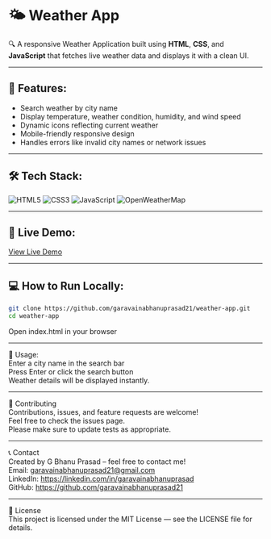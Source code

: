 # 🌤️ Weather App

🔍 A responsive Weather Application built using **HTML**, **CSS**, and **JavaScript** that fetches live weather data and displays it with a clean UI.

---

## 🚀 Features:
- Search weather by city name  
- Display temperature, weather condition, humidity, and wind speed  
- Dynamic icons reflecting current weather  
- Mobile-friendly responsive design  
- Handles errors like invalid city names or network issues

---

## 🛠️ Tech Stack:
![HTML5](https://img.shields.io/badge/html5-%23E34F26.svg?style=for-the-badge&logo=html5&logoColor=white) 
![CSS3](https://img.shields.io/badge/css3-%231572B6.svg?style=for-the-badge&logo=css3&logoColor=white) 
![JavaScript](https://img.shields.io/badge/javascript-%23323330.svg?style=for-the-badge&logo=javascript&logoColor=%23F7DF1E) 
![OpenWeatherMap](https://img.shields.io/badge/OpenWeatherMap-00A3E0?style=for-the-badge&logo=weather&logoColor=white)

---

## 🎯 Live Demo:
[View Live Demo](#)  

---

## 💻 How to Run Locally:
```bash
git clone https://github.com/garavainabhanuprasad21/weather-app.git
cd weather-app
```
Open index.html in your browser

---

🔧 Usage: <br>
Enter a city name in the search bar <br>
Press Enter or click the search button <br>
Weather details will be displayed instantly. <br>

---

🤝 Contributing <br>
Contributions, issues, and feature requests are welcome! <br>
Feel free to check the issues page. <br>
Please make sure to update tests as appropriate. <br>

---

📞 Contact <br>
Created by G Bhanu Prasad – feel free to contact me! <br>
Email: garavainabhanuprasad21@gmail.com <br>
LinkedIn: https://linkedin.com/in/garavainabhanuprasad <br>
GitHub: https://github.com/garavainabhanuprasad21 <br>

---

📜 License <br>
This project is licensed under the MIT License — see the LICENSE file for details. <br>
